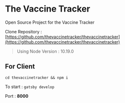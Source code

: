 # The Vaccine Tracker

Open Source Project for the Vaccine Tracker

Clone Repository : [https://github.com/thevaccinetracker/thevaccinetracker](https://github.com/thevaccinetracker/thevaccinetracker)

> Using Node Version : 10.19.0

## For Client

`cd thevaccinetracker && npm i`

To start : `gatsby develop`

Port : **8000**
